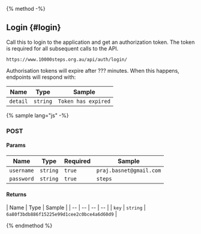 {% method -%}
## Login {#login}

Call this to login to the application and get an authorization token. The token is required for all subsequent calls to the API.
``` 
https://www.10000steps.org.au/api/auth/login/ 
```

Authorisation tokens will expire after ??? minutes. When this happens, endpoints will respond with:

| Name     | Type     | Sample              |
| ---      | ---      | ---                 |
| `detail` | `string` | `Token has expired` |

{% sample lang="js" -%}

### POST ###
#### Params ####
| Name | Type | Required | Sample |
| -- | -- | -- | -- |
| `username` | `string` | `true` | `praj.basnet@gmail.com` |
| `password` | `string` | `true` | `steps` |

#### Returns ####
| Name | Type | Sample |
| -- | -- | -- | -- |
| `key` | `string` | `6a80f3bdb886f15225e99d1cee2c0bce4a6d60d9` |


{% endmethod %}
